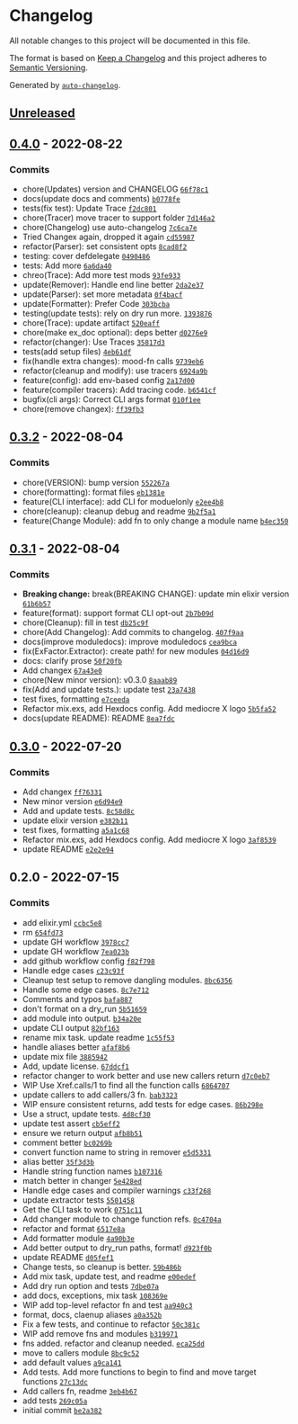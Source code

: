 # Changelog

All notable changes to this project will be documented in this file.

The format is based on [Keep a Changelog](https://keepachangelog.com/en/1.0.0/)
and this project adheres to [Semantic Versioning](https://semver.org/spec/v2.0.0.html).

Generated by [`auto-changelog`](https://github.com/CookPete/auto-changelog).

## [Unreleased](https://github.com/ckochx/ex_factor/compare/0.4.0...HEAD)

## [0.4.0](https://github.com/ckochx/ex_factor/compare/0.3.2...0.4.0) - 2022-08-22

### Commits

- chore(Updates) version and CHANGELOG [`66f78c1`](https://github.com/ckochx/ex_factor/commit/66f78c1ad8bc68d2b1ebdbeef359ebbe6f19e6aa)
- docs(update docs and comments) [`b0778fe`](https://github.com/ckochx/ex_factor/commit/b0778feae6b6d61048d29da22ff52ead4c09aeca)
- tests(fix test): Update Trace [`f2dc801`](https://github.com/ckochx/ex_factor/commit/f2dc801dcc98fc78d8fc534d277900c98efa0411)
- chore(Tracer) move tracer to support folder [`7d146a2`](https://github.com/ckochx/ex_factor/commit/7d146a26a16c21d7b80a9caa0ebb891e07aefa10)
- chore(Changelog) use auto-changelog [`7c6ca7e`](https://github.com/ckochx/ex_factor/commit/7c6ca7e1695f2d0b2f1b9befb7f7e69fc6a38366)
- Tried Changex again, dropped it again [`cd55987`](https://github.com/ckochx/ex_factor/commit/cd559875c5ed1f7cf7bebd0eec40968367dacba3)
- refactor(Parser): set consistent opts [`8cad8f2`](https://github.com/ckochx/ex_factor/commit/8cad8f21edbcd0a280d146d2622ded1751e32d4e)
- testing: cover defdelegate [`0490486`](https://github.com/ckochx/ex_factor/commit/04904861cd87e6de2a4faadd34af6cc733a67037)
- tests: Add more [`6a6da40`](https://github.com/ckochx/ex_factor/commit/6a6da40febbb267daae75458598b128a8529bb5f)
- chreo(Trace): Add more test mods [`93fe933`](https://github.com/ckochx/ex_factor/commit/93fe933c3775c425af0db162b12e996c167d2d73)
- update(Remover): Handle end line better [`2da2e37`](https://github.com/ckochx/ex_factor/commit/2da2e37b0b953ee83582f2bec4a95e7d2a94136b)
- update(Parser): set more metadata [`0f4bacf`](https://github.com/ckochx/ex_factor/commit/0f4bacfc1b04320a038bb6db455de11ecbe5b529)
- update(Formatter): Prefer Code [`303bcba`](https://github.com/ckochx/ex_factor/commit/303bcba909f9a0c10cf9c144840ca96959d1cbb8)
- testing(update tests): rely on dry run more. [`1393876`](https://github.com/ckochx/ex_factor/commit/1393876bcf4c0ff632a44746eb0f8ef7fab0727d)
- chore(Trace): update artifact [`520eaff`](https://github.com/ckochx/ex_factor/commit/520eaff32e80517a207915988d44621da7e634f6)
- chore(make ex_doc optional): deps better [`d0276e9`](https://github.com/ckochx/ex_factor/commit/d0276e96c7106108021915d156e7144811c26a9f)
- refactor(changer): Use Traces [`35817d3`](https://github.com/ckochx/ex_factor/commit/35817d34bea70e7b6e9e2b3e1f4c3023a96a7059)
- tests(add setup files) [`4eb61df`](https://github.com/ckochx/ex_factor/commit/4eb61df4cf55d4cca76beb05a5ce70164ea2e176)
- fix(handle extra changes): mood-fn calls [`9739eb6`](https://github.com/ckochx/ex_factor/commit/9739eb66d47b0fd57cc493952e0f1593d73f7a10)
- refactor(cleanup and modify): use tracers [`6924a9b`](https://github.com/ckochx/ex_factor/commit/6924a9bb3c008403dd08c0485daba3c3fb4d22d2)
- feature(config): add env-based config [`2a17d00`](https://github.com/ckochx/ex_factor/commit/2a17d00d1274662a771309c3c2f5791eea5d8ace)
- feature(compiler tracers): Add tracing code. [`b6541cf`](https://github.com/ckochx/ex_factor/commit/b6541cfd84282ed3a8809d04f7bd62726ecbbdd0)
- bugfix(cli args): Correct CLI args format [`010f1ee`](https://github.com/ckochx/ex_factor/commit/010f1ee8da354db622f1e3a3b709844baf780ded)
- chore(remove changex): [`ff39fb3`](https://github.com/ckochx/ex_factor/commit/ff39fb3c6f4b5901dd41c507b1f31c1f0d82548a)

## [0.3.2](https://github.com/ckochx/ex_factor/compare/0.3.1...0.3.2) - 2022-08-04

### Commits

- chore(VERSION): bump version [`552267a`](https://github.com/ckochx/ex_factor/commit/552267aed0f3449052cccbb5215bc06e5d146ee0)
- chore(formatting): format files [`eb1381e`](https://github.com/ckochx/ex_factor/commit/eb1381e2bec9ca6325b27a43fded75c438393078)
- feature(CLI interface): add CLI for moduelonly [`e2ee4b8`](https://github.com/ckochx/ex_factor/commit/e2ee4b8ed94047ec2b76fdca2a111e9085636942)
- chore(cleanup): cleanup debug and readme [`9b2f5a1`](https://github.com/ckochx/ex_factor/commit/9b2f5a1e4b717cc8473d63554997760b99b4d7c9)
- feature(Change Module): add fn to only change a module name [`b4ec350`](https://github.com/ckochx/ex_factor/commit/b4ec350f391ec6543e88b1d9650aec38df52512d)

## [0.3.1](https://github.com/ckochx/ex_factor/compare/0.3.0...0.3.1) - 2022-08-04

### Commits

- **Breaking change:** break(BREAKING CHANGE): update min elixir version [`61b6b57`](https://github.com/ckochx/ex_factor/commit/61b6b5759dbd82cb3150324e5f160f60d2b12974)
- feature(format): support format CLI opt-out [`2b7b09d`](https://github.com/ckochx/ex_factor/commit/2b7b09d608ae645f771dca03ed7b79976f5415d6)
- chore(Cleanup): fill in test [`db25c9f`](https://github.com/ckochx/ex_factor/commit/db25c9fb76dd7594294813ae8fa0d6006b1f40be)
- chore(Add Changelog): Add commits to changelog. [`407f9aa`](https://github.com/ckochx/ex_factor/commit/407f9aaaf7a5150c1e75215f86529c261eb92996)
- docs(improve moduledocs): improve moduledocs [`cea9bca`](https://github.com/ckochx/ex_factor/commit/cea9bcaf1b0217d571b313aa442e1ac8e184a079)
- fix(ExFactor.Extractor): create path! for new modules [`04d16d9`](https://github.com/ckochx/ex_factor/commit/04d16d93f86432e28faeb492445fc16f240553b7)
- docs: clarify prose [`50f20fb`](https://github.com/ckochx/ex_factor/commit/50f20fb6f0a742e5820f6d6012639bb9787026f8)
- Add changex [`67a43e0`](https://github.com/ckochx/ex_factor/commit/67a43e0d1f9d8d5c4ce8772f3e3e3885ac2ef59f)
- chore(New minor version): v0.3.0 [`8aaab89`](https://github.com/ckochx/ex_factor/commit/8aaab896b44056f49663558394993f0c246ce4c8)
- fix(Add and update tests.): update test [`23a7438`](https://github.com/ckochx/ex_factor/commit/23a7438d71250cad27dcb3c7db4f7c9ced883278)
- test fixes, formatting [`e7ceeda`](https://github.com/ckochx/ex_factor/commit/e7ceeda0764ca9787edf744a1beaae1b2cb0636d)
- Refactor mix.exs, add Hexdocs config. Add mediocre X logo [`5b5fa52`](https://github.com/ckochx/ex_factor/commit/5b5fa52d21e1f197976eb0b74ad2b2815c22d29d)
- docs(update README): README [`8ea7fdc`](https://github.com/ckochx/ex_factor/commit/8ea7fdcdb45fdc7db69b45ef98c9df85f3e004e8)

## [0.3.0](https://github.com/ckochx/ex_factor/compare/0.2.0...0.3.0) - 2022-07-20

### Commits

- Add changex [`ff76331`](https://github.com/ckochx/ex_factor/commit/ff76331877e38783347668f3c4a7f664a074284a)
- New minor version [`e6d94e9`](https://github.com/ckochx/ex_factor/commit/e6d94e987750dc618b7f89bc0c1b3e15b0025fe6)
- Add and update tests. [`8c58d8c`](https://github.com/ckochx/ex_factor/commit/8c58d8c3b61468128ddae49164d0c531edfea9b0)
- update elixir version [`e382b11`](https://github.com/ckochx/ex_factor/commit/e382b1137890fe0fb2e7c8776cbacd00c732d8f8)
- test fixes, formatting [`a5a1c68`](https://github.com/ckochx/ex_factor/commit/a5a1c681dd8572baa88e55b252e5cc9e6733df7f)
- Refactor mix.exs, add Hexdocs config. Add mediocre X logo [`3af8539`](https://github.com/ckochx/ex_factor/commit/3af85397a4408621089dcad9563881877e2700f8)
- update README [`e2e2e94`](https://github.com/ckochx/ex_factor/commit/e2e2e94c575a61973d8ad4a088b273f17c88e147)

## 0.2.0 - 2022-07-15

### Commits

- add elixir.yml [`ccbc5e8`](https://github.com/ckochx/ex_factor/commit/ccbc5e8381ae14833888d2008bc0407f3e59b00b)
- rm [`654fd73`](https://github.com/ckochx/ex_factor/commit/654fd7305947711028b50cc27f398abc7f779813)
- update GH workflow [`3978cc7`](https://github.com/ckochx/ex_factor/commit/3978cc7d117aeebb13d4d23ed095e2463d9e3cf9)
- update GH workflow [`7ea023b`](https://github.com/ckochx/ex_factor/commit/7ea023b02f832f32bbb67802a14cc3c62e6ba0d5)
- add github workflow config [`f82f798`](https://github.com/ckochx/ex_factor/commit/f82f7980d0a5f9b8238d4e9d4702d0818f398764)
- Handle edge cases [`c23c93f`](https://github.com/ckochx/ex_factor/commit/c23c93f0a5f1b2b9c8d3a9174beb0fb9cdd34435)
- Cleanup test setup to remove dangling modules. [`8bc6356`](https://github.com/ckochx/ex_factor/commit/8bc63563c544478139e63f856d2a69c9d778b574)
- Handle some edge cases. [`8c7e712`](https://github.com/ckochx/ex_factor/commit/8c7e71250fe90f06077a7ce6e68ac9bc02873c6c)
- Comments and typos [`bafa887`](https://github.com/ckochx/ex_factor/commit/bafa887647e8db347233eccd3e5802fc360060cf)
- don't format on a dry_run [`5b51659`](https://github.com/ckochx/ex_factor/commit/5b516595b9044ced3e54def52c3d2ca9ead6e167)
- add module into output. [`b34a20e`](https://github.com/ckochx/ex_factor/commit/b34a20e5a86cc02a3f273318897f826b7a19122a)
- update CLI output [`82bf163`](https://github.com/ckochx/ex_factor/commit/82bf163c130d78631b1615ea3604996108cd066c)
- rename mix task. update readme [`1c55f53`](https://github.com/ckochx/ex_factor/commit/1c55f5318f96ad8e72968aaed84f5383c780e8fc)
- handle aliases better [`afaf8b6`](https://github.com/ckochx/ex_factor/commit/afaf8b61be255f7e7c3ef2ed0d7eb329935fe5a4)
- update mix file [`3885942`](https://github.com/ckochx/ex_factor/commit/38859420d7fa46fe1913ca14a7b3b910562dc405)
- Add, update license. [`67ddcf1`](https://github.com/ckochx/ex_factor/commit/67ddcf16d2c311cdd7290d8dda1aeae25c2c5660)
- refactor changer to work better and use new callers return [`d7c0eb7`](https://github.com/ckochx/ex_factor/commit/d7c0eb7eca160070f4d4b982258fdda53b742e2f)
- WIP Use Xref.calls/1 to find all the function calls [`6864707`](https://github.com/ckochx/ex_factor/commit/68647071d8e46e6d8be84cb2705641c818eaf875)
- update callers to add callers/3 fn. [`bab3323`](https://github.com/ckochx/ex_factor/commit/bab3323afa41db6d6d8a60cb561f5f8c7ffbdf5a)
- WIP ensure consistent returns, add tests for edge cases. [`86b298e`](https://github.com/ckochx/ex_factor/commit/86b298e538409c9c842c5bbee87e79a1d9032768)
- Use a struct, update tests. [`4d8cf30`](https://github.com/ckochx/ex_factor/commit/4d8cf30b2e57ec5be4260a3c65dd41d689f59db9)
- update test assert [`cb5eff2`](https://github.com/ckochx/ex_factor/commit/cb5eff2f61ed7c17a29ccc15d4d68c3597bdcf54)
- ensure we return output [`afb8b51`](https://github.com/ckochx/ex_factor/commit/afb8b512dec200d05e915ace4997eef5abfb3aa9)
- comment better [`bc0269b`](https://github.com/ckochx/ex_factor/commit/bc0269bca0f581431f4f450b22f1fd6d6fe5a2ee)
- convert function name to string in remover [`e5d5331`](https://github.com/ckochx/ex_factor/commit/e5d533156be1ceb6cf5338f8c823933aa68b1cec)
- alias better [`35f3d3b`](https://github.com/ckochx/ex_factor/commit/35f3d3bdc9b820904027f052c55295b8cdf6e2d6)
- Handle string function names [`b107316`](https://github.com/ckochx/ex_factor/commit/b107316bed13e46c374413f6702eb31ca4361568)
- match better in changer [`5e428ed`](https://github.com/ckochx/ex_factor/commit/5e428ed55aca69a7162c7210811e9ec26863988b)
- Handle edge cases and compiler warnings [`c33f268`](https://github.com/ckochx/ex_factor/commit/c33f2683d9e516f3d8956e731b98b8cf15e12786)
- update extractor tests [`5501458`](https://github.com/ckochx/ex_factor/commit/55014583d9ccd6b0f574cc07190aad3be1baf0c9)
- Get the CLI task to work [`0751c11`](https://github.com/ckochx/ex_factor/commit/0751c116718acdc3247875f1e8f2ebd6102cfbe9)
- Add changer module to change function refs. [`0c4704a`](https://github.com/ckochx/ex_factor/commit/0c4704a1ba6a3ca22c96376701906fcec6733a33)
- refactor and format [`6517e8a`](https://github.com/ckochx/ex_factor/commit/6517e8a3d88ab50c6cf3560e8a6cdc0c66ac36c9)
- Add formatter module [`4a90b3e`](https://github.com/ckochx/ex_factor/commit/4a90b3e0b023c589aaa4fb50555379b79c71d508)
- Add better output to dry_run paths, format! [`d923f0b`](https://github.com/ckochx/ex_factor/commit/d923f0b9e5f55ab1c4c45f8fc9f467cff71166c0)
- update README [`d05fef1`](https://github.com/ckochx/ex_factor/commit/d05fef12a00224a32dd9f8a3466f64e49c0333e5)
- Change tests, so cleanup is better. [`59b486b`](https://github.com/ckochx/ex_factor/commit/59b486b03ed67d9f43b31af07ded422fc14a78ad)
- Add mix task, update test, and readme [`e00edef`](https://github.com/ckochx/ex_factor/commit/e00edefd9122b1f2968d58cab8a9ad7a431660fb)
- Add dry run option and tests [`7dbe07a`](https://github.com/ckochx/ex_factor/commit/7dbe07af464ad52cf5c75aae2ef3d56c91e17c54)
- add docs, exceptions, mix task [`108369e`](https://github.com/ckochx/ex_factor/commit/108369e0b23c18efba91876272bfe24d3ff7c616)
- WIP add top-level refactor fn and test [`aa940c3`](https://github.com/ckochx/ex_factor/commit/aa940c36f3c2d678014a43a0b2ff7daf04e60a28)
- format, docs, claenup aliases [`a0a352b`](https://github.com/ckochx/ex_factor/commit/a0a352bc9c406e7613ad9becebfc037e6bb2898d)
- Fix a few tests, and continue to refactor [`50c381c`](https://github.com/ckochx/ex_factor/commit/50c381ccae835d50f73d6f353cc49d93a74ed474)
- WIP add remove fns and modules [`b319971`](https://github.com/ckochx/ex_factor/commit/b319971069ec075e1f7ca3fde01f1b050cdb532f)
- fns added. refactor and cleanup needed. [`eca25dd`](https://github.com/ckochx/ex_factor/commit/eca25dde1dfa730ab29469a74427cc7e2ab75f33)
- move to callers module [`8bc9c52`](https://github.com/ckochx/ex_factor/commit/8bc9c525ebbacf34e018d5b61132c8a50ee64d23)
- add default values [`a9ca141`](https://github.com/ckochx/ex_factor/commit/a9ca1414c04b813b14d0d4298e837575c8ed0adb)
- Add tests. Add more functions to begin to find and move target functions [`27c13dc`](https://github.com/ckochx/ex_factor/commit/27c13dc992829998a8459fd70e8841892b0cbd67)
- Add callers fn, readme [`3eb4b67`](https://github.com/ckochx/ex_factor/commit/3eb4b67b0fe4f7e648b1eb055aaefc9260a01a5d)
- add tests [`269c05a`](https://github.com/ckochx/ex_factor/commit/269c05ab4dab241e1945262c737ca518c1efdce4)
- initial commit [`be2a382`](https://github.com/ckochx/ex_factor/commit/be2a382e577e7a8ac0bceaf47b52947b6efe3ef6)
